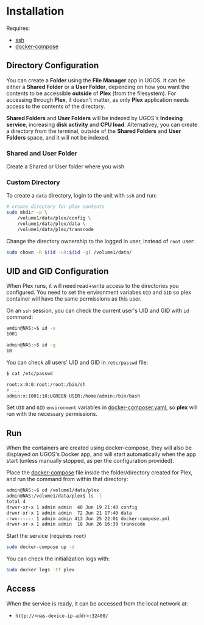 # Installation

Requires:
- [ssh](../docs/setup-ssh.md)
- [docker-compose](../docs/install-docker-compose.md)

## Directory Configuration
You can create a **Folder** using the **File Manager** app in UGOS. It can be either a **Shared Folder** or a **User Folder**, depending on how you want the contents to be accessible **outside** of **Plex** (from the filesystem). For accessing through **Plex**, it doesn't matter, as only **Plex** application needs access to the contents of the directory.

**Shared Folders** and **User Folders** will be indexed by UGOS's **Indexing service**, increasing **disk activity** and **CPU load**. Alternativey, you can create a directory from the terminal, outside of the **Shared Folders** and **User Folders** space, and it will not be indexed.

### Shared and User Folder
Create a Shared or User folder where you wish

### Custom Directory
To create a `data` directory, login to the unit with `ssh` and run:
```sh
# create directory for plex contents
sudo mkdir -p \
    /volume1/data/plex/config \
    /volume1/data/plex/data \
    /volume1/data/plex/transcode
```

Change the directory ownership to the logged in user, instead of `root` user:

```sh
sudo chown -R $(id -u):$(id -g) /volume1/data/
```

## UID and GID Configuration
When Plex runs, it will need read+write access to the directories you configured. You need to set the environment variabes `UID` and `GID` so plex container will have the same permissions as this user.

On an `ssh` session, you can check the current user's UID and GID with `id` command:
```sh
amdin@NAS:~$ id -u
1001

admin@NAS:~$ id -g
10
```

You can check all users' UID and GID in `/etc/passwd` file:

```sh
$ cat /etc/passwd
```

```sh
root:x:0:0:root:/root:/bin/sh
# ...
admin:x:1001:10:UGREEN USER:/home/admin:/bin/bash
```
Set `UID` and `GID` `environment` variables in [docker-composer.yaml](./docker-composer.yaml), so **plex** will run with the necessary permissions.

## Run
When the containers are created using docker-compose, they will also be displayed on UGOS's Docker app, and will start automatically when the app start (unless manually stopped, as per the configuration provided).

Place the [docker-compose](./docker-compose.yaml) file inside the folder/directory created for Plex, and run the command from within that directory:
```sh
admin@NAS:~$ cd /volume1/data/plex
admin@NAS:/volume1/data/plex$ ls -l
total 4
drwxr-xr-x 1 admin admin  40 Jun 19 21:40 config
drwxr-xr-x 1 admin admin  72 Jun 21 17:40 data
-rwx------ 1 admin admin 413 Jun 25 22:01 docker-compose.yml
drwxr-xr-x 1 admin admin  18 Jun 26 16:39 transcode
```

Start the service (requires `root`)
```sh
sudo docker-compose up -d
```

You can check the initialization logs with:
```sh
sudo docker logs -tf plex
```

## Access
When the service is ready, it can be accessed from the local network at:
- `http://<nas-device-ip-addr>:32400/`